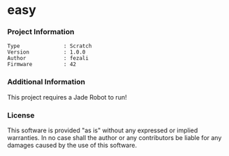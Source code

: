 easy
================



### Project Information
```
Type              : Scratch
Version           : 1.0.0
Author            : fezali
Firmware          : 42
```

### Additional Information
This project requires a Jade Robot to run!

### License
This software is provided "as is" without any expressed or implied warranties.  In no case shall the author or any contributors be liable for any damages caused by the use of this software.

